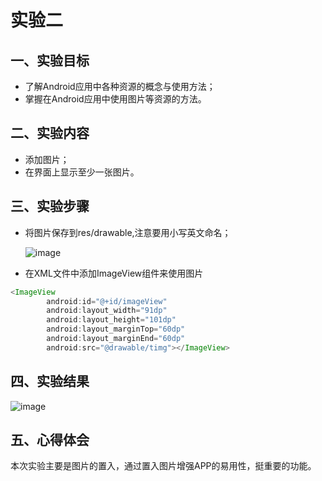 #  实验二

## 一、实验目标

- 了解Android应用中各种资源的概念与使用方法；
- 掌握在Android应用中使用图片等资源的方法。

## 二、实验内容

- 添加图片；
- 在界面上显示至少一张图片。

## 三、实验步骤

- 将图片保存到res/drawable,注意要用小写英文命名；

  ![image](https://raw.githubusercontent.com/Cai-J/android-labs-2020/master/students/net1814080903231/Lab/lab_3_1.png)

- 在XML文件中添加ImageView组件来使用图片

```java
<ImageView
        android:id="@+id/imageView"
        android:layout_width="91dp"
        android:layout_height="101dp"
        android:layout_marginTop="60dp"
        android:layout_marginEnd="60dp"
        android:src="@drawable/timg"></ImageView>
```



## 四、实验结果

![image](https://raw.githubusercontent.com/Cai-J/android-labs-2020/master/students/net1814080903231/Lab/lab_3_2.png)

## 五、心得体会

本次实验主要是图片的置入，通过置入图片增强APP的易用性，挺重要的功能。
